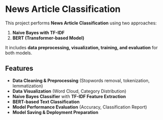 # News Article Classification

This project performs **News Article Classification** using two approaches:
1. **Naive Bayes with TF-IDF**
2. **BERT (Transformer-based Model)**

It includes **data preprocessing, visualization, training, and evaluation** for both models.

## Features
- **Data Cleaning & Preprocessing** (Stopwords removal, tokenization, lemmatization)
- **Data Visualization** (Word Cloud, Category Distribution)
- **Naive Bayes Classifier** with **TF-IDF Feature Extraction**
- **BERT-based Text Classification**
- **Model Performance Evaluation** (Accuracy, Classification Report)
- **Model Saving & Deployment Preparation**


